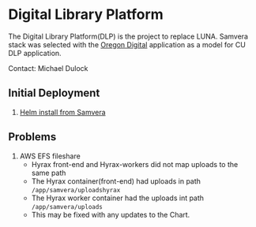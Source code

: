 # Digital Library Platform

The Digital Library Platform(DLP) is the project to replace LUNA. Samvera stack was selected with the [Oregon Digital](https://www.oregondigital.org/catalog?) application as a model for CU DLP application.

Contact: Michael Dulock

## Initial Deployment

1. [Helm install from Samvera](https://github.com/samvera/hyrax/tree/main/chart/hyrax)

## Problems

1. AWS EFS fileshare
    * Hyrax front-end and Hyrax-workers did not map uploads to the same path
    * The Hyrax container(front-end) had uploads in path `/app/samvera/uploadshyrax`
    * The Hyrax worker container had the uploads int path `/app/samvera/uploads`
    * This may be fixed with any updates to the Chart.
